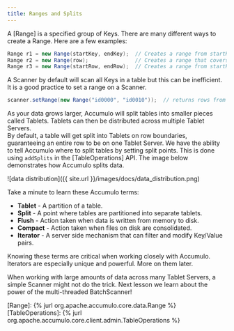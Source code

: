 ```yaml
---
title: Ranges and Splits
---
```


A [Range] is a specified group of Keys. There are many different ways to create a Range.  Here are a few examples:

```java
Range r1 = new Range(startKey, endKey);  // Creates a range from startKey inclusive to endKey inclusive.
Range r2 = new Range(row);               // Creates a range that covers an entire row.
Range r3 = new Range(startRow, endRow);  // Creates a range from startRow inclusive to endRow inclusive.
```

A Scanner by default will scan all Keys in a table but this can be inefficient. It is a good practice to set a range on a Scanner.

```java
scanner.setRange(new Range("id0000", "id0010"));  // returns rows from id0000 to id0010
```

As your data grows larger, Accumulo will split tables into smaller pieces called Tablets.  Tablets can then be distributed across multiple Tablet Servers.  
By default, a table will get split into Tablets on row boundaries, guaranteeing an entire row to be on one Tablet Server.  We have the ability to 
tell Accumulo where to split tables by setting split points. This is done using `addSplits` in the [TableOperations] API.  The image below 
demonstrates how Accumulo splits data.  

![data distribution]({{ site.url }}/images/docs/data_distribution.png)

Take a minute to learn these Accumulo terms:
* **Tablet** - A partition of a table.
* **Split** - A point where tables are partitioned into separate tablets.
* **Flush** - Action taken when data is written from memory to disk.
* **Compact** - Action taken when files on disk are consolidated.
* **Iterator** - A server side mechanism that can filter and modify Key/Value pairs.

Knowing these terms are critical when working closely with Accumulo.  Iterators are especially unique and powerful.  More on them later.

When working with large amounts of data across many Tablet Servers, a simple Scanner might not do the trick. Next lesson we learn about the power of 
the multi-threaded BatchScanner!  

[Range]: {% jurl org.apache.accumulo.core.data.Range %}
[TableOperations]: {% jurl org.apache.accumulo.core.client.admin.TableOperations %}

